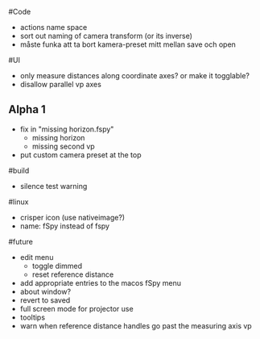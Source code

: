 #Code
* actions name space
* sort out naming of camera transform (or its inverse)
* måste funka att ta bort kamera-preset mitt mellan save och open

#UI

* only measure distances along coordinate axes? or make it togglable?
* disallow parallel vp axes

## Alpha 1
* fix in "missing horizon.fspy"
  * missing horizon
  * missing second vp
* put custom camera preset at the top

#build
* silence test warning

#linux

* crisper icon (use nativeimage?)
* name: fSpy instead of fspy

#future
* edit menu
  * toggle dimmed
  * reset reference distance
* add appropriate entries to the macos fSpy menu
* about window?
* revert to saved
* full screen mode for projector use
* tooltips
* warn when reference distance handles go past the measuring axis vp